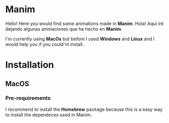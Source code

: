 # Manim
Hello! Here you would find some animations made in **Manim**.
Hola! Aquí iré dejando algunas animaciones que he hecho en **Manim**.

I'm currently using **MacOs** but before I used **Windows** and **Linux** and I would help you if you could'nt install .

# Installation
## MacOS
### Pre-requirements
I recommend to install the  **Homebrew** package because this is a easy way to install the dependeces used in Manim.
